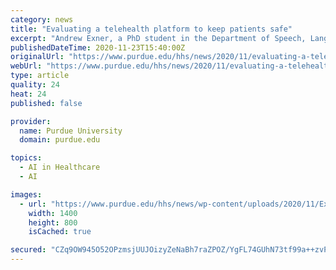 ```yaml
---
category: news
title: "Evaluating a telehealth platform to keep patients safe"
excerpt: "Andrew Exner, a PhD student in the Department of Speech, Language, and Hearing Sciences, was working with the Purdue Motor Speech Lab and the Imaging, Evaluation, and Treatment (I-EaT) of Swallowing Research Laboratory at Purdue."
publishedDateTime: 2020-11-23T15:40:00Z
originalUrl: "https://www.purdue.edu/hhs/news/2020/11/evaluating-a-telehealth-platform-to-keep-patients-safe/"
webUrl: "https://www.purdue.edu/hhs/news/2020/11/evaluating-a-telehealth-platform-to-keep-patients-safe/"
type: article
quality: 24
heat: 24
published: false

provider:
  name: Purdue University
  domain: purdue.edu

topics:
  - AI in Healthcare
  - AI

images:
  - url: "https://www.purdue.edu/hhs/news/wp-content/uploads/2020/11/Exner_Andrew_1.jpg"
    width: 1400
    height: 800
    isCached: true

secured: "CZq9OW945O52OPzmsjUUJOizyZeNaBh7raZPOZ/YgFL74GUhN73tf99a++zvPGL/Y3ymOvRPVyTltsJgSgvDHSVEegs8X0C1ZLhBdeGONWVXBziGxM9k29WwZKq3AFuyCEOf7SxPEqm1kp1kr5Bm4EhAkhIWqPvid9UdegkD6SXV05xfrl/IyW/+gZYPHKMPNC7iCDT9p10lZUYtapdqDRQ8RlAT7zDEr2Ue+5qVsYOdFMHDxIL/Y2f/62leqWqQXRxUNg9kJkvrrnWPX2MPJgikpyoDxxUyaxi9Q0elckC8/iqpx3RCnm0sf0YjmuQtvF8uVVdNUrrDggAaZFq00j8qvuYUc4QAAgn3I+YPKeA=;hAWyI8/fWLSvyuOFGjDJxw=="
---
```


